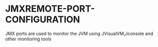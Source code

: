 # JMXREMOTE-PORT-CONFIGURATION
JMX ports are used to monitor the JVM using JVisualVM,Jconsole and other monitoring tools

